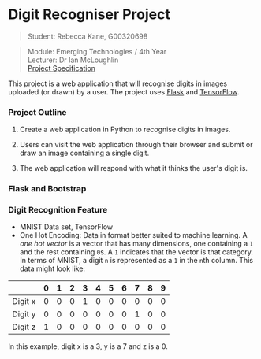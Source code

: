# Digit Recogniser Project

> Student: Rebecca Kane, G00320698  

> Module: Emerging Technologies / 4th Year   
> Lecturer: Dr Ian McLoughlin  
> [Project Specification](https://emerging-technologies.github.io/problems/project.html)  

This project is a web application that will recognise digits in images uploaded (or drawn) by a user. The project uses [Flask](http://flask.pocoo.org/) and [TensorFlow](https://www.tensorflow.org/).

### Project Outline
1. Create a web application in Python to recognise digits in images.  

2. Users can visit the web application through their browser and submit or draw an image containing a single digit.  

3. The web application will respond with what it thinks the user's digit is.

### Flask and Bootstrap

### Digit Recognition Feature
  * MNIST Data set, TensorFlow
  * One Hot Encoding: Data in format better suited to machine learning.  A *one hot vector* is a vector that has many dimensions, one containing a `1` and the rest containing `0`s. A `1` indicates that the vector is that category. In terms of MNIST, a digit `n` is represented as a `1` in the `n`th column. This data might look like: 

|     		| 0    | 1 	  | 2 	 | 3 	| 4    | 5 	  | 6 	 | 7 	| 8    | 9    |
|---- 		| ---- | ---- | ---- | ---- | ---- | ---- | ---- | ---- | ---- | ---- |
|Digit x    | 0    | 0 	  |0 	 | 1 	| 0    | 0 	  | 0 	 | 0 	| 0    | 0    |
|Digit y    | 0    | 0 	  |0 	 | 0 	| 0    | 0 	  | 0 	 | 1 	| 0    | 0    |
|Digit z    | 1    | 0 	  |0 	 | 0	| 0    | 0 	  | 0 	 | 0 	| 0    | 0    |

In this example, digit x is a 3, y is a 7 and z is a 0.
